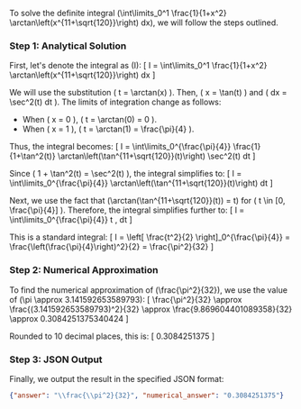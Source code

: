 To solve the definite integral \(\int\limits_0^1 \frac{1}{1+x^2} \arctan\left(x^{11+\sqrt{120}}\right) dx\), we will follow the steps outlined.

### Step 1: Analytical Solution

First, let's denote the integral as \(I\):
\[ I = \int\limits_0^1 \frac{1}{1+x^2} \arctan\left(x^{11+\sqrt{120}}\right) dx \]

We will use the substitution \( t = \arctan(x) \). Then, \( x = \tan(t) \) and \( dx = \sec^2(t) dt \). The limits of integration change as follows:
- When \( x = 0 \), \( t = \arctan(0) = 0 \).
- When \( x = 1 \), \( t = \arctan(1) = \frac{\pi}{4} \).

Thus, the integral becomes:
\[ I = \int\limits_0^{\frac{\pi}{4}} \frac{1}{1+\tan^2(t)} \arctan\left(\tan^{11+\sqrt{120}}(t)\right) \sec^2(t) dt \]

Since \( 1 + \tan^2(t) = \sec^2(t) \), the integral simplifies to:
\[ I = \int\limits_0^{\frac{\pi}{4}} \arctan\left(\tan^{11+\sqrt{120}}(t)\right) dt \]

Next, we use the fact that \(\arctan(\tan^{11+\sqrt{120}}(t)) = t\) for \( t \in [0, \frac{\pi}{4}] \). Therefore, the integral simplifies further to:
\[ I = \int\limits_0^{\frac{\pi}{4}} t \, dt \]

This is a standard integral:
\[ I = \left[ \frac{t^2}{2} \right]_0^{\frac{\pi}{4}} = \frac{\left(\frac{\pi}{4}\right)^2}{2} = \frac{\pi^2}{32} \]

### Step 2: Numerical Approximation

To find the numerical approximation of \(\frac{\pi^2}{32}\), we use the value of \(\pi \approx 3.141592653589793\):
\[ \frac{\pi^2}{32} \approx \frac{(3.141592653589793)^2}{32} \approx \frac{9.869604401089358}{32} \approx 0.3084251375340424 \]

Rounded to 10 decimal places, this is:
\[ 0.3084251375 \]

### Step 3: JSON Output

Finally, we output the result in the specified JSON format:
```json
{"answer": "\\frac{\\pi^2}{32}", "numerical_answer": "0.3084251375"}
```